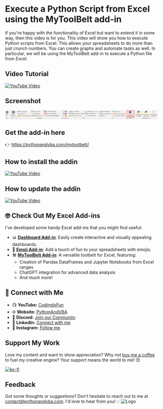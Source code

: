 
# Execute a Python Script from Excel using the MyToolBelt add-in

If you're happy with the functionality of Excel but want to extend it in some way, then this video is for you. This video will show you how to execute Python scripts from Excel. This allows your spreadsheets to do more than just crunch numbers. You can create graphs and automate tasks as well. In particular, we will be using the MyToolBelt add-in to execute a Python file from Excel.

## Video Tutorial
[![YouTube Video](https://img.youtube.com/vi/H-w-FmIyoMY/0.jpg)](https://youtu.be/H-w-FmIyoMY)

## Screenshot
![AddIn Screenshot](/demo.jpg?raw=true "AddIn Ribbon")

## Get the add-in here
👉 https://pythonandvba.com/mytoolbelt/

## How to install the addin
[![YouTube Video](https://img.youtube.com/vi/8E4se9Ah5o8/0.jpg)](https://youtu.be/8E4se9Ah5o8)

## How to update the addin
[![YouTube Video](https://img.youtube.com/vi/EOb6lvDKyTo/0.jpg)](https://youtu.be/EOb6lvDKyTo)


## 🤓 Check Out My Excel Add-ins
I've developed some handy Excel add-ins that you might find useful:

- 📊 **[Dashboard Add-in](https://pythonandvba.com/grafly)**: Easily create interactive and visually appealing dashboards.
- 🤪 **[Emoji Add-in](https://pythonandvba.com/emojify)**: Add a touch of fun to your spreadsheets with emojis.
- 🛠️ **[MyToolBelt Add-in](https://pythonandvba.com/mytoolbelt)**: A versatile toolbelt for Excel, featuring:
  - Creation of Pandas DataFrames and Jupyter Notebooks from Excel ranges
  - ChatGPT integration for advanced data analysis
  - And much more!


## 🤝 Connect with Me
- 📺 **YouTube:** [CodingIsFun](https://youtube.com/c/CodingIsFun)
- 🌐 **Website:** [PythonAndVBA](https://pythonandvba.com)
- 💬 **Discord:** [Join our Community](https://pythonandvba.com/discord)
- 💼 **LinkedIn:** [Connect with me](https://www.linkedin.com/in/sven-bosau/)
- 📸 **Instagram:** [Follow me](https://www.instagram.com/codingisfun_official/)

## Support My Work
Love my content and want to show appreciation? Why not [buy me a coffee](https://pythonandvba.com/coffee-donation) to fuel my creative engine? Your support means the world to me! 😊

[![ko-fi](https://ko-fi.com/img/githubbutton_sm.svg)](https://pythonandvba.com/coffee-donation)

## Feedback
Got some thoughts or suggestions? Don't hesitate to reach out to me at contact@pythonandvba.com. I'd love to hear from you! 💡
![Logo](https://www.pythonandvba.com/banner-img)

